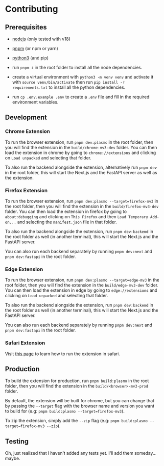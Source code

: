 # Contributing

## Prerequisites

- [nodejs](https://nodejs.org/en/download/) (only tested with v18)
- [pnpm](https://pnpm.io/) (or npm or yarn)
- [python3](https://www.python.org/downloads/) (and pip)

- run `pnpm i` in the root folder to install all the node dependencies.
- create a virtual environment with `python3 -m venv venv` and activate it with `source venv/bin/activate` then run `pip install -r requirements.txt` to install all the python dependencies.
- run `cp .env.example .env` to create a `.env` file and fill in the required environment variables.

## Development

### Chrome Extension

To run the browser extension, run `pnpm dev:plasmo` in the root folder, then you will find the extension in the `build/chrome-mv3-dev` folder. You can then load the extension in chrome by going to `chrome://extensions` and clicking on `Load unpacked` and selecting that folder.

To also run the backend alongside the extension, alternatively run `pnpm dev` in the root folder, this will start the Next.js and the FastAPI server as well as the extension.

### Firefox Extension

To run the browser extension, run `pnpm dev:plasmo --target=firefox-mv3` in the root folder, then you will find the extension in the `build/firefox-mv3-dev` folder. You can then load the extension in firefox by going to `about:debugging` and clicking on `This Firefox` and then `Load Temporary Add-on...` and selecting the `manifest.json` file in that folder.

To also run the backend alongside the extension, run `pnpm dev:backend` in the root folder as well (in another terminal), this will start the Next.js and the FastAPI server.

You can also run each backend separately by running `pnpm dev:next` and `pnpm dev:fastapi` in the root folder.

### Edge Extension

To run the browser extension, run `pnpm dev:plasmo --target=edge-mv3` in the root folder, then you will find the extension in the `build/edge-mv3-dev` folder. You can then load the extension in edge by going to `edge://extensions` and clicking on `Load unpacked` and selecting that folder.

To also run the backend alongside the extension, run `pnpm dev:backend` in the root folder as well (in another terminal), this will start the Next.js and the FastAPI server.

You can also run each backend separately by running `pnpm dev:next` and `pnpm dev:fastapi` in the root folder.

### Safari Extension

Visit [this page](./safari.md) to learn how to run the extension in safari.

## Production

To build the extension for production, run `pnpm build:plasmo` in the root folder, then you will find the extension in the `build/<browser>-mv3-prod` folder.

By default, the extension will be built for chrome, but you can change that by passing the `--target` flag with the browser name and version you want to build for (e.g: `pnpm build:plasmo --target=firefox-mv3`).

To zip the extension, simply add the `--zip` flag (e.g: `pnpm build:plasmo --target=firefox-mv3 --zip`).

## Testing

Oh, just realized that I haven't added any tests yet. I'll add them someday... maybe.
